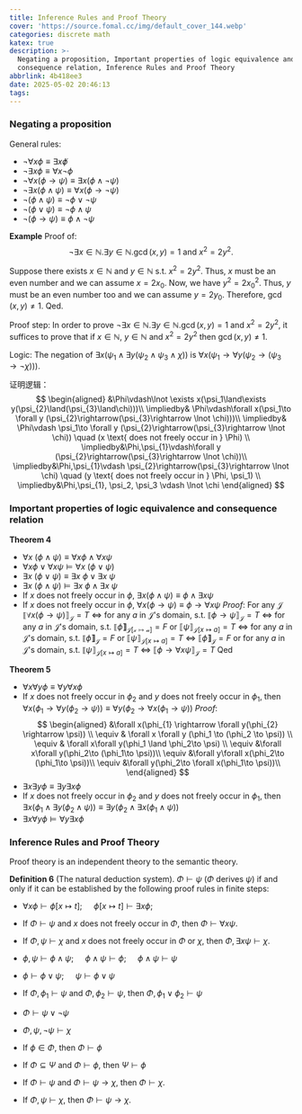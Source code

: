 ```yaml
---
title: Inference Rules and Proof Theory
cover: 'https://source.fomal.cc/img/default_cover_144.webp'
categories: discrete math
katex: true
description: >-
  Negating a proposition, Important properties of logic equivalence and
  consequence relation, Inference Rules and Proof Theory
abbrlink: 4b418ee3
date: 2025-05-02 20:46:13
tags:
---
```


### Negating a proposition
General rules:
* $\lnot \forall x \phi \equiv \exists x \not \phi$
* $\lnot \exists x \phi \equiv \forall x \lnot \phi$
* $\lnot \forall x(\phi \to \psi) \equiv \exists x(\phi \land \lnot \psi)$
* $\lnot \exists  x(\phi \land  \psi) \equiv \forall  x(\phi \to  \lnot \psi)$
* $\lnot (\phi \land \psi) \equiv \lnot \phi \lor \lnot \psi$
* $\lnot (\phi \lor \psi)\equiv \lnot \phi \land \psi$
* $\lnot (\phi\to \psi)\equiv \phi \land \lnot \psi$

**Example**
Proof of:
$$
\lnot \exists x \in \mathbb{N}. \exists y \in \mathbb{N}. \gcd(x, y) = 1 \text{ and } x^2 = 2y^2.
$$

Suppose there exists $x \in \mathbb{N}$ and $y \in \mathbb{N}$ s.t. $x^2 = 2y^2$.
Thus, $x$ must be an even number and we can assume $x = 2x_0$.
Now, we have $y^2 = 2x_0^2$.
Thus, $y$ must be an even number too and we can assume $y = 2y_0$.
Therefore, $\gcd(x, y) \neq 1$.
Qed.

Proof step: In order to prove $\lnot \exists x \in \mathbb{N}. \exists y \in \mathbb{N}. \gcd(x, y) = 1 \text{ and } x^2 = 2y^2$, it suffices to prove that if $x \in \mathbb{N}$, $y \in \mathbb{N}$ and $x^2 = 2y^2$ then $\gcd(x, y) \neq 1$.

Logic: The negation of $\exists x (\psi_1 \land \exists y (\psi_2 \land \psi_3 \land \chi))$ is $\forall x (\psi_1 \rightarrow \forall y (\psi_2 \rightarrow (\psi_3 \rightarrow \lnot \chi)))$.

证明逻辑：
$$
\begin{aligned}
&\Phi\vdash\lnot \exists x(\psi_1\land\exists y(\psi_{2}\land(\psi_{3}\land\chi)))\\
\impliedby& \Phi\vdash\forall x(\psi_1\to \forall y (\psi_{2}\rightarrow(\psi_{3}\rightarrow \lnot \chi)))\\
\impliedby& \Phi\vdash \psi_1\to \forall y (\psi_{2}\rightarrow(\psi_{3}\rightarrow \lnot \chi)) \quad (x \text{ does not freely occur in } \Phi) \\
\impliedby&\Phi,\psi_{1}\vdash\forall y (\psi_{2}\rightarrow(\psi_{3}\rightarrow \lnot \chi))\\
\impliedby&\Phi,\psi_{1}\vdash \psi_{2}\rightarrow(\psi_{3}\rightarrow \lnot \chi) \quad (y \text{ does not freely occur in } \Phi, \psi_1) \\
\impliedby&\Phi,\psi_{1}, \psi_2, \psi_3 \vdash \lnot \chi
\end{aligned}
$$

### Important properties of logic equivalence and consequence relation
**Theorem 4**
- $\forall x\ (\phi \wedge \psi) \equiv \forall x\phi \wedge \forall x\psi$
- $\forall x\phi \vee \forall x\psi \models \forall x\ (\phi \vee \psi)$
- $\exists x\ (\phi \vee \psi) \equiv \exists x\ \phi \vee \exists x\ \psi$
- $\exists x\ (\phi \wedge \psi) \models \exists x\ \phi \wedge \exists x\ \psi$
- If $x$ does not freely occur in $\phi$, $\exists x(\phi \wedge \psi) \equiv \phi \wedge \exists x\psi$
- If $x$ does not freely occur in $\phi$, $\forall x(\phi \rightarrow \psi) \equiv \phi \rightarrow \forall x\psi$
    *Proof*: For any $\mathcal{J}$
    $\llbracket \forall x (\phi\to \psi) \rrbracket_{\mathcal{J}} = T$
    $\iff$ for any $a$ in $\mathcal{J}$'s domain, s.t. $\llbracket \phi\to \psi \rrbracket_{\mathcal{J}} = T$
    $\iff$ for any $a$ in $\mathcal{J}$'s domain, s.t. $\llbracket \phi \boldsymbol{\rrbracket}_\mathcal{J[x\mapsto a]}=F$ or $\llbracket \psi \rrbracket_{\mathcal{J}[x\mapsto a]} = T$
    $\iff$ for any $a$ in $\mathcal{J}$'s domain, s.t. $\llbracket \phi \boldsymbol{\rrbracket}_\mathcal{J}=F$ or $\llbracket \psi \rrbracket_{\mathcal{J}[x\mapsto a]} = T$
    $\iff$ $\llbracket \phi \boldsymbol{\rrbracket}_\mathcal{J}=F$ or for any $a$ in $\mathcal{J}$'s domain, s.t. $\llbracket \psi \rrbracket_{\mathcal{J}[x\mapsto a]} = T$
    $\iff$ $\llbracket \phi\to \forall x\psi \rrbracket_{\mathcal{J}} = T$
    Qed

**Theorem 5**
- $\forall x\forall y\phi \equiv \forall y\forall x\phi$
- If $x$ does not freely occur in $\phi_{2}$ and $y$ does not freely occur in $\phi_{1}$, then $\forall x(\phi_{1} \rightarrow \forall y(\phi_{2} \rightarrow \psi)) \equiv \forall y(\phi_{2} \rightarrow \forall x(\phi_{1} \rightarrow \psi))$
  *Proof*: 
  $$
  \begin{aligned}
  &\forall x(\phi_{1} \rightarrow \forall y(\phi_{2} \rightarrow \psi)) \\
  \equiv & \forall x \forall y (\phi_1 \to (\phi_2 \to \psi)) \\
  \equiv & \forall x\forall y(\phi_1 \land \phi_2\to \psi) \\
  \equiv &\forall x\forall y(\phi_2\to (\phi_1\to \psi))\\
  \equiv &\forall y\forall x(\phi_2\to (\phi_1\to \psi))\\
  \equiv &\forall y(\phi_2\to \forall x(\phi_1\to \psi))\\
  \end{aligned}
  $$
- $\exists x\exists y\phi \equiv \exists y\exists x\phi$
- If $x$ does not freely occur in $\phi_{2}$ and $y$ does not freely occur in $\phi_{1}$, then $\exists x(\phi_{1} \land \exists y(\phi_{2} \land \psi)) \equiv \exists y(\phi_{2} \land \exists x(\phi_{1} \land \psi))$
- $\exists x\forall y\phi \models \forall y\exists x\phi$


### Inference Rules and Proof Theory
Proof theory is an independent theory to the semantic theory.

**Definition 6** (The natural deduction system). $\Phi \vdash \psi$ ($\Phi$ derives $\psi$) if and only if it can be established by the following proof rules in finite steps:

- $\forall x \phi \vdash \phi[x \mapsto t]$; $\quad \phi[x \mapsto t] \vdash \exists x \phi$;

- If $\Phi \vdash \psi$ and $x$ does not freely occur in $\Phi$, then $\Phi \vdash \forall x \psi$.

- If $\Phi, \psi \vdash \chi$ and $x$ does not freely occur in $\Phi$ or $\chi$, then $\Phi, \exists x \psi \vdash \chi$.

- $\phi, \psi \vdash \phi \land \psi$; $\quad \phi \land \psi \vdash \phi$; $\quad \phi \land \psi \vdash \psi$

- $\phi \vdash \phi \lor \psi$; $\quad \psi \vdash \phi \lor \psi$

- If $\Phi, \phi_1 \vdash \psi$ and $\Phi, \phi_2 \vdash \psi$, then $\Phi, \phi_1 \lor \phi_2 \vdash \psi$

- $\Phi \vdash \psi \lor \neg \psi$

- $\Phi, \psi, \neg \psi \vdash \chi$

- If $\phi \in \Phi$, then $\Phi \vdash \phi$

- If $\Phi \subseteq \Psi$ and $\Phi \vdash \phi$, then $\Psi \vdash \phi$

- If $\Phi \vdash \psi$ and $\Phi \vdash \psi \rightarrow \chi$, then $\Phi \vdash \chi$.

- If $\Phi, \psi \vdash \chi$, then $\Phi \vdash \psi \rightarrow \chi$.